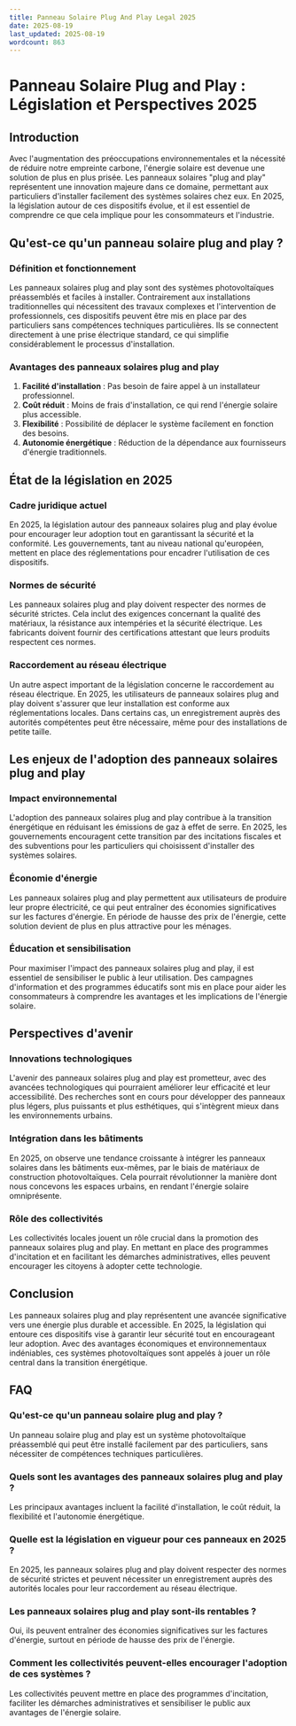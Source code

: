 ```yaml
---
title: Panneau Solaire Plug And Play Legal 2025
date: 2025-08-19
last_updated: 2025-08-19
wordcount: 863
---
```


# Panneau Solaire Plug and Play : Législation et Perspectives 2025

## Introduction

Avec l'augmentation des préoccupations environnementales et la nécessité de réduire notre empreinte carbone, l'énergie solaire est devenue une solution de plus en plus prisée. Les panneaux solaires "plug and play" représentent une innovation majeure dans ce domaine, permettant aux particuliers d'installer facilement des systèmes solaires chez eux. En 2025, la législation autour de ces dispositifs évolue, et il est essentiel de comprendre ce que cela implique pour les consommateurs et l'industrie.

## Qu'est-ce qu'un panneau solaire plug and play ?

### Définition et fonctionnement

Les panneaux solaires plug and play sont des systèmes photovoltaïques préassemblés et faciles à installer. Contrairement aux installations traditionnelles qui nécessitent des travaux complexes et l'intervention de professionnels, ces dispositifs peuvent être mis en place par des particuliers sans compétences techniques particulières. Ils se connectent directement à une prise électrique standard, ce qui simplifie considérablement le processus d'installation.

### Avantages des panneaux solaires plug and play

1. **Facilité d'installation** : Pas besoin de faire appel à un installateur professionnel.
2. **Coût réduit** : Moins de frais d'installation, ce qui rend l'énergie solaire plus accessible.
3. **Flexibilité** : Possibilité de déplacer le système facilement en fonction des besoins.
4. **Autonomie énergétique** : Réduction de la dépendance aux fournisseurs d'énergie traditionnels.

## État de la législation en 2025

### Cadre juridique actuel

En 2025, la législation autour des panneaux solaires plug and play évolue pour encourager leur adoption tout en garantissant la sécurité et la conformité. Les gouvernements, tant au niveau national qu'européen, mettent en place des réglementations pour encadrer l'utilisation de ces dispositifs.

### Normes de sécurité

Les panneaux solaires plug and play doivent respecter des normes de sécurité strictes. Cela inclut des exigences concernant la qualité des matériaux, la résistance aux intempéries et la sécurité électrique. Les fabricants doivent fournir des certifications attestant que leurs produits respectent ces normes.

### Raccordement au réseau électrique

Un autre aspect important de la législation concerne le raccordement au réseau électrique. En 2025, les utilisateurs de panneaux solaires plug and play doivent s'assurer que leur installation est conforme aux réglementations locales. Dans certains cas, un enregistrement auprès des autorités compétentes peut être nécessaire, même pour des installations de petite taille.

## Les enjeux de l'adoption des panneaux solaires plug and play

### Impact environnemental

L'adoption des panneaux solaires plug and play contribue à la transition énergétique en réduisant les émissions de gaz à effet de serre. En 2025, les gouvernements encouragent cette transition par des incitations fiscales et des subventions pour les particuliers qui choisissent d'installer des systèmes solaires.

### Économie d'énergie

Les panneaux solaires plug and play permettent aux utilisateurs de produire leur propre électricité, ce qui peut entraîner des économies significatives sur les factures d'énergie. En période de hausse des prix de l'énergie, cette solution devient de plus en plus attractive pour les ménages.

### Éducation et sensibilisation

Pour maximiser l'impact des panneaux solaires plug and play, il est essentiel de sensibiliser le public à leur utilisation. Des campagnes d'information et des programmes éducatifs sont mis en place pour aider les consommateurs à comprendre les avantages et les implications de l'énergie solaire.

## Perspectives d'avenir

### Innovations technologiques

L'avenir des panneaux solaires plug and play est prometteur, avec des avancées technologiques qui pourraient améliorer leur efficacité et leur accessibilité. Des recherches sont en cours pour développer des panneaux plus légers, plus puissants et plus esthétiques, qui s'intègrent mieux dans les environnements urbains.

### Intégration dans les bâtiments

En 2025, on observe une tendance croissante à intégrer les panneaux solaires dans les bâtiments eux-mêmes, par le biais de matériaux de construction photovoltaïques. Cela pourrait révolutionner la manière dont nous concevons les espaces urbains, en rendant l'énergie solaire omniprésente.

### Rôle des collectivités

Les collectivités locales jouent un rôle crucial dans la promotion des panneaux solaires plug and play. En mettant en place des programmes d'incitation et en facilitant les démarches administratives, elles peuvent encourager les citoyens à adopter cette technologie.

## Conclusion

Les panneaux solaires plug and play représentent une avancée significative vers une énergie plus durable et accessible. En 2025, la législation qui entoure ces dispositifs vise à garantir leur sécurité tout en encourageant leur adoption. Avec des avantages économiques et environnementaux indéniables, ces systèmes photovoltaïques sont appelés à jouer un rôle central dans la transition énergétique.

## FAQ

### Qu'est-ce qu'un panneau solaire plug and play ?

Un panneau solaire plug and play est un système photovoltaïque préassemblé qui peut être installé facilement par des particuliers, sans nécessiter de compétences techniques particulières.

### Quels sont les avantages des panneaux solaires plug and play ?

Les principaux avantages incluent la facilité d'installation, le coût réduit, la flexibilité et l'autonomie énergétique.

### Quelle est la législation en vigueur pour ces panneaux en 2025 ?

En 2025, les panneaux solaires plug and play doivent respecter des normes de sécurité strictes et peuvent nécessiter un enregistrement auprès des autorités locales pour leur raccordement au réseau électrique.

### Les panneaux solaires plug and play sont-ils rentables ?

Oui, ils peuvent entraîner des économies significatives sur les factures d'énergie, surtout en période de hausse des prix de l'énergie.

### Comment les collectivités peuvent-elles encourager l'adoption de ces systèmes ?

Les collectivités peuvent mettre en place des programmes d'incitation, faciliter les démarches administratives et sensibiliser le public aux avantages de l'énergie solaire.